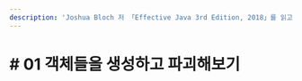 ```yaml
---
description: 'Joshua Bloch 저 「Effective Java 3rd Edition, 2018」를 읽고 정리하였습니다.'
---
```


# \# 01 객체들을 생성하고 파괴해보기

